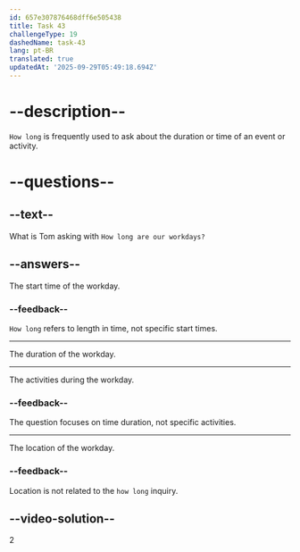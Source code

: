 ```yaml
---
id: 657e307876468dff6e505438
title: Task 43
challengeType: 19
dashedName: task-43
lang: pt-BR
translated: true
updatedAt: '2025-09-29T05:49:18.694Z'
---
```


# --description--

`How long` is frequently used to ask about the duration or time of an event or activity. 

# --questions--

## --text--

What is Tom asking with `How long are our workdays?`

## --answers--

The start time of the workday.

### --feedback--

`How long` refers to length in time, not specific start times.

---

The duration of the workday.

---

The activities during the workday.

### --feedback--

The question focuses on time duration, not specific activities.

---

The location of the workday.

### --feedback--

Location is not related to the `how long` inquiry.

## --video-solution--

2
